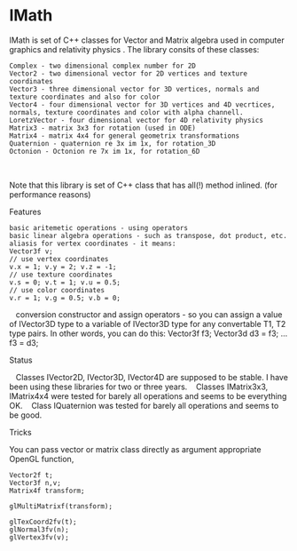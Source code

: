 # IMath




IMath is set of C++ classes for Vector and Matrix algebra used in computer graphics and relativity physics . The library consits of these classes:


    
    Complex - two dimensional complex number for 2D 
    Vector2 - two dimensional vector for 2D vertices and texture coordinates
    Vector3 - three dimensional vector for 3D vertices, normals and texture coordinates and also for color
    Vector4 - four dimensional vector for 3D vertices and 4D vecrtices, normals, texture coordinates and color with alpha channell.
    LoretzVector - four dimensional vector for 4D relativity physics 
    Matrix3 - matrix 3x3 for rotation (used in ODE)
    Matrix4 - matrix 4x4 for general geometrix transformations
    Quaternion - quaternion re 3x im 1x, for rotation_3D
    Octonion - Octonion re 7x im 1x, for rotation_6D
   
    
    
Note that this library is set of C++ class that has all(!) method inlined. (for performance reasons)


Features

    basic aritemetic operations - using operators
    basic linear algebra operations - such as transpose, dot product, etc.
    aliasis for vertex coordinates - it means:
    Vector3f v;
    // use vertex coordinates
    v.x = 1; v.y = 2; v.z = -1;
    // use texture coordinates
    v.s = 0; v.t = 1; v.u = 0.5;
    // use color coordinates
    v.r = 1; v.g = 0.5; v.b = 0;
    conversion constructor and assign operators - so you can assign a value of IVector3D<T1> type to a variable of IVector3D<T2> type for any convertable T1, T2 type pairs. In other words, you can do this:
    Vector3f f3; Vector3d d3 = f3;
    ...
    f3 = d3;

    
Status

    Classes IVector2D<T>, IVector3D<T>, IVector4D<T> are supposed to be stable. I have been using these libraries for two or three years.
    Classes IMatrix3x3<T>, IMatrix4x4<T> were tested for barely all operations and seems to be everything OK.
    Class   IQuaternion<T> was tested for barely all operations and seems to be good.

    
Tricks

You can pass vector or matrix class directly as argument appropriate OpenGL function,

	Vector2f t;
	Vector3f n,v;
	Matrix4f transform;
	
	glMultiMatrixf(transform);
	
	glTexCoord2fv(t);
	glNormal3fv(n);
	glVertex3fv(v);
